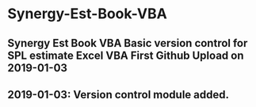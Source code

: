 # Synergy-Est-Book-VBA
Synergy Est Book VBA
Basic version control for SPL estimate Excel VBA
First Github Upload on 2019-01-03
----------------------------------
2019-01-03: Version control module added.
----------------------------------
